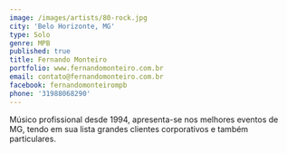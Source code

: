 ```yaml
---
image: /images/artists/80-rock.jpg
city: 'Belo Horizonte, MG'
type: Solo
genre: MPB
published: true
title: Fernando Monteiro
portfolio: www.fernandomonteiro.com.br
email: contato@fernandomonteiro.com.br
facebook: fernandomonteirompb
phone: '31988068290'
---
```

Músico profissional desde 1994, apresenta-se nos melhores eventos de MG, tendo em sua lista grandes clientes corporativos e também particulares.
